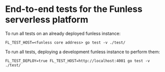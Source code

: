 # End-to-end tests for the Funless serverless platform

To run all tests on an already deployed funless instance:
```
FL_TEST_HOST=<funless core address> go test -v ./test/
```

To run all tests, deploying a development funless instance to perform them:
```
FL_TEST_DEPLOY=true FL_TEST_HOST=http://localhost:4001 go test -v ./test/
```